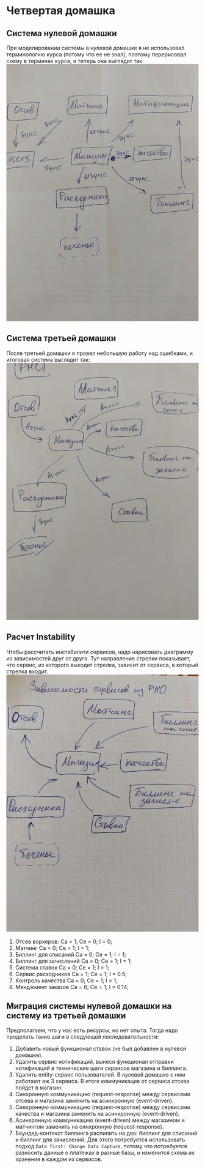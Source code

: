 # Четвертая домашка

## Система нулевой домашки
При моделировании системы в нулевой домашке я не использовал терминологию курса (потому что ее не знал),
поэтому перерисовал схему в терминах курса, и теперь она выглядит так:
![0_iteration_system](./0_iteration_system.jpg)

## Система третьей домашки
После третьей домашки я провел небольшую работу над ошибками, и итоговая система выглядит так:
![3_iteration_system](./3_iteration_system.jpg)

## Расчет Instability

Чтобы рассчитать инстабилити сервисов, надо нарисовать диаграмму из зависимостей друг от друга.
Тут направление стрелки показывает, что сервис, из которого выходит стрелка, зависит от сервиса, в который стрелка входит.
![3_iteration_dependencies](./3_iteration_dependencies.jpg)

1. Отсев воркеров:
Ca = 1;
Ce = 0;
I = 0;
2. Матчинг
Ca = 0;
Ce = 1;
I = 1;
3. Биллинг для списаний
Ca = 0;
Ce = 1;
I = 1;
4. Биллинг для зачислений
Ca = 0;
Ce = 1;
I = 1;
5. Система ставок
Ca = 0;
Ce = 1;
I = 1;
6. Сервис расходников
Ca = 1;
Ce = 1;
I = 0.5;
7. Контроль качества
Ca = 0;
Ce = 1;
I = 1;
8. Менджмент заказов
Ca = 6;
Ce = 1;
I = 0.14;

## Миграция системы нулевой домашки на систему из третьей домашки

Предполагаем, что у нас есть ресурсы, но нет опыта.
Тогда надо проделать такие шаги в следующей последовательности:
1. Добавить новый функционал ставок (не был добавлен в нулевой домашке).
2. Удалить сервис нотификаций, вынеся функционал отправки нотификаций в технические шаги сервисов магазина и биллинга.
3. Удалить entity-сервис пользователей. В нулевой домашке с ним работают аж 3 сервиса.
В итоге коммуникация от сервиса отсева пойдет в магазин.
4. Синхронную коммуникацию (request-response) между сервисами отсева и магазина заменить на асинхронную (event-driven).
5. Синхронную коммуникацию (request-response) между сервисами качества и магазина заменить на асинхронную (event-driven).
6. Асинхронную коммуникацию (event-driven) между магазином и матчингом заменить на синхронную (request-response).
7. Боундед-контекст биллинга распилить на два: биллинг для списаний и биллинг для зачислений.
Для этого потребуется использовать подход `Data first: Change Data Capture`,
потому что потребуется разносить данные о платежах в разные базы, и изменится схема их хранения в каждом из сервисов.